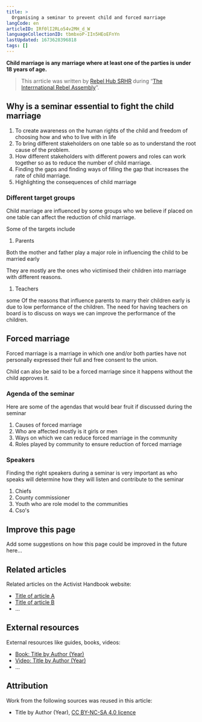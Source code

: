 ```yaml
---
title: >
  Organising a seminar to prevent child and forced marriage 
langCode: en
articleID: IRf0lI2RLo54v2MH_d_W
languageCollectionID: tbmbxoP-IIn5HEoEFnYn
lastUpdated: 1673628396818
tags: []
---
```


**Child marriage is any marriage where at least one of the parties is under 18 years of age.**

> This arrticle was written by [Rebel Hub SRHR](https://www.instagram.com/__wanjikumwangi/?igshid=YmMyMTA2M2Y%3D) during “[The Interrnational Rebel Assembly](/rebelassembly/hub)”.

## Why is a seminar essential to fight the child marriage

1.  To create awareness on the human rights of the child and freedom of choosing how and who to live with in life
2.  To bring different stakeholders on one table so as to understand the root cause of the problem.
3.  How different stakeholders with different powers and roles can work together so as to reduce the number of child marriage.
4.  Finding the gaps and finding ways of filling the gap that increases the rate of child marriage.
5.  Highlighting the consequences of child marriage

### **Different target groups**

Child marriage are influenced by some groups who we believe if placed on one table can affect the reduction of child marriage.

Some of the targets include

1.  Parents

Both the mother and father play a major role in influencing the child to be married early

They are mostly are the ones who victimised their children into marriage with different reasons.

1.  Teachers

some Of the reasons that influence parents to marry their children early is due to low performance of the children. The need for having teachers on board is to discuss on ways we can improve the performance of the children.

## Forced marriage

Forced marriage is a marriage in which one and/or both parties have not personally expressed their full and free consent to the union.

Child can also be said to be a forced marriage since it happens without the child approves it.

### **Agenda of the seminar**

Here are some of the agendas that would bear fruit if discussed during the seminar

1.  Causes of forced marriage
2.  Who are affected mostly is it girls or men
3.  Ways on which we can reduce forced marriage in the community
4.  Roles played by community to ensure reduction of forced marriage

### **Speakers**

Finding the right speakers during a seminar is very important as who speaks will determine how they will listen and contribute to the seminar

1.  Chiefs
2.  County commissioner
3.  Youth who are role model to the communities
4.  Cso's

## Improve this page

Add some suggestions on how this page could be improved in the future here…

## Related articles

Related articles on the Activist Handbook website:

-   [Title of article A](/home)
-   [Title of article B](/home)
-   …

## External resources

External resources like guides, books, videos:

-   [Book: Title by Author (Year)](/support/content/reference)
-   [Video: Title by Author (Year)](/support/content/reference)
-   …

## Attribution

Work from the following sources was reused in this article:

-   Title by Author (Year), [CC BY-NC-SA 4.0 licence](https://creativecommons.org/licenses/by-nc-sa/4.0/)